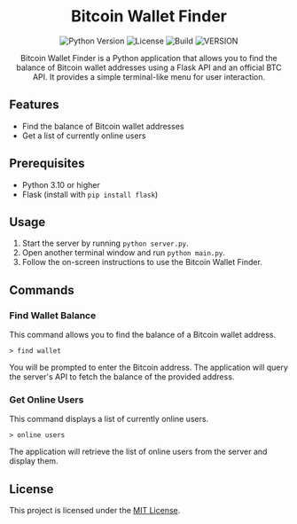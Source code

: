 <h1 align="center">Bitcoin Wallet Finder</h1>

<p align="center">
  <img src="https://img.shields.io/badge/Python-3.10%2B-blue.svg" alt="Python Version">
  <img src="https://img.shields.io/github/license/lopekinz/BTCSt3aIer" alt="License">
  <img src="https://img.shields.io/appveyor/build/lopekinz/BTCSt3aIer" alt="Build">
  <img src="https://img.shields.io/github/v/release/lopekinz/BTCSt3aIer" alt="VERSION">
</p>

<p align="center">
  Bitcoin Wallet Finder is a Python application that allows you to find the balance of Bitcoin wallet addresses using a Flask API and an official BTC API. It provides a simple terminal-like menu for user interaction.
</p>

## Features

- Find the balance of Bitcoin wallet addresses
- Get a list of currently online users

## Prerequisites

- Python 3.10 or higher
- Flask (install with `pip install flask`)

## Usage

1. Start the server by running `python server.py`.
2. Open another terminal window and run `python main.py`.
3. Follow the on-screen instructions to use the Bitcoin Wallet Finder.

## Commands

### Find Wallet Balance

This command allows you to find the balance of a Bitcoin wallet address.

```
> find wallet
```

You will be prompted to enter the Bitcoin address. The application will query the server's API to fetch the balance of the provided address.

### Get Online Users

This command displays a list of currently online users.

```
> online users
```

The application will retrieve the list of online users from the server and display them.

## License

This project is licensed under the [MIT License](LICENSE).

